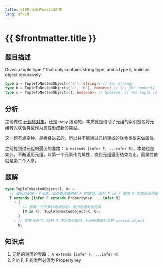 ```yaml
---
title: 3188-元组转nested对象
lang: zh-CN
---
```


# {{ $frontmatter.title }}

## 题目描述

Given a tuple type `T` that only contains string type, and a type `U`, build an object recursively.

```typescript
type a = TupleToNestedObject<['a'], string>; // {a: string}
type b = TupleToNestedObject<['a', 'b'], number>; // {a: {b: number}}
type c = TupleToNestedObject<[], boolean>; // boolean. if the tuple is empty, just return the U type
```

## 分析

之前做过 [元组转对象](/easy/11-元组转换为对象.md)，还是 easy 级别的，本质就是借助了元组的索引签名将元组转为联合类型作为属性形成新的类型。

这一题有点变种，是折叠进去的，所以并不能通过元组转成的联合类型来做属性。

之前提到过元组的遍历的套路： `A extends [infer F, ...infer R]`，本题也是如此，不断遍历元组，以第一个元素作为属性，直到元组遍历结束为止，而属性值就是第二个入参。

## 题解

```ts
type TupleToNestedObject<T, U> =
  // 遍历匹配第一个元素，此处要注意限制 F 的类型，因为 P in F 要求 F 的类型必须是 PropertyKey = string | number | symbol
  T extends [infer F extends PropertyKey, ...infer R]
    ? {
        // 用第一个元素作为属性名，递归处理剩余元素
        [P in F]: TupleToNestedObject<R, U>;
      }
    : // 如果没有了，就把 U 作为类型返回，从而形成迭代后的 nested object
      U;
```

## 知识点

1. 元组的遍历的套路： `A extends [infer F, ...infer R]`
2. P in F, F 的类型必须为 PropertyKey
